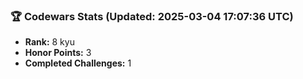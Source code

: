 ### 🏆 Codewars Stats (Updated: 2025-03-04 17:07:36 UTC)

- **Rank:** 8 kyu
- **Honor Points:** 3
- **Completed Challenges:** 1
